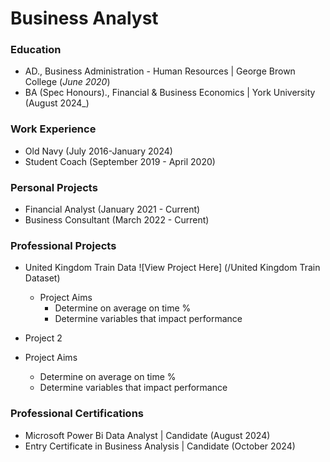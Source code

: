 # Business Analyst

### Education 
- AD., Business Administration - Human Resources | George Brown College (_June 2020_)
- BA (Spec Honours)., Financial & Business Economics | York University (August 2024_)

### Work Experience 
- Old Navy (July 2016-January 2024)
- Student Coach (September 2019 - April 2020)

### Personal Projects
- Financial Analyst (January 2021 - Current)
- Business Consultant (March 2022 - Current) 

### Professional Projects 
- United Kingdom Train Data
![View Project Here] (/United Kingdom Train Dataset)
  - Project Aims
      - Determine on average on time %
      - Determine variables that impact performance
  
-  Project 2 
  - Project Aims
      - Determine on average on time %
      - Determine variables that impact performance 
   
### Professional Certifications 
- Microsoft Power Bi Data Analyst | Candidate (August 2024)
- Entry Certificate in Business Analysis | Candidate (October 2024)
